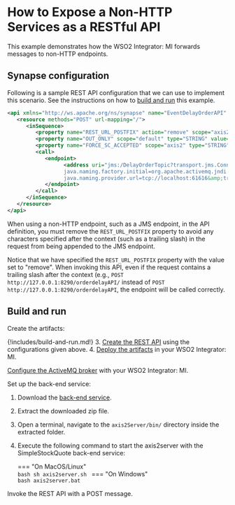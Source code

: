 # How to Expose a Non-HTTP Services as a RESTful API
This example demonstrates how the WSO2 Integrator: MI forwards messages to non-HTTP endpoints.

## Synapse configuration

Following is a sample REST API configuration that we can use to implement this scenario. See the instructions on how to [build and run](#build-and-run) this example.

```xml
<api xmlns="http://ws.apache.org/ns/synapse" name="EventDelayOrderAPI" context="/orderdelayAPI"> 
   <resource methods="POST" url-mapping="/"> 
      <inSequence> 
         <property name="REST_URL_POSTFIX" action="remove" scope="axis2"/>
         <property name="OUT_ONLY" scope="default" type="STRING" value="true"/>
         <property name="FORCE_SC_ACCEPTED" scope="axis2" type="STRING" value="true"/>
         <call> 
            <endpoint> 
                  <address uri="jms:/DelayOrderTopic?transport.jms.ConnectionFactoryJNDIName=TopicConnectionFactory&amp;
                  java.naming.factory.initial=org.apache.activemq.jndi.ActiveMQInitialContextFactory&amp;
                  java.naming.provider.url=tcp://localhost:61616&amp;transport.jms.DestinationType=topic"/>
            </endpoint> 
         </call> 
      </inSequence> 
   </resource> 
</api>
```

When using a non-HTTP endpoint, such as a JMS endpoint, in the API definition, you must remove the `REST_URL_POSTFIX` property to avoid any characters specified after the context (such as a trailing slash) in the request from being appended to the JMS endpoint. 

Notice that we have specified the `REST_URL_POSTFIX` property with the value set to "remove". When invoking this API, even if the request contains a trailing slash after the context (e.g., `POST http://127.0.0.1:8290/orderdelayAPI/` instead of `POST  http://127.0.0.1:8290/orderdelayAPI`, the endpoint will be called correctly.

## Build and run

Create the artifacts:

{!includes/build-and-run.md!}
3. [Create the REST API]({{base_path}}/develop/creating-artifacts/creating-an-api) using the configurations given above.
4. [Deploy the artifacts]({{base_path}}/develop/deploy-artifacts) in your WSO2 Integrator: MI.

[Configure the ActiveMQ broker]({{base_path}}/install-and-setup/setup/brokers/configure-with-activemq) with your WSO2 Integrator: MI.

Set up the back-end service:

1. Download the [back-end service](https://github.com/wso2-docs/WSO2_EI/blob/master/Back-End-Service/axis2Server.zip).
2. Extract the downloaded zip file.
3. Open a terminal, navigate to the `axis2Server/bin/` directory inside the extracted folder.
4. Execute the following command to start the axis2server with the SimpleStockQuote back-end service:

    === "On MacOS/Linux"   
          ```bash
          sh axis2server.sh
          ```
    === "On Windows"                
          ```bash
          axis2server.bat
          ```

Invoke the REST API with a POST message.
